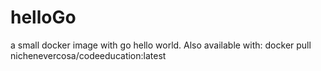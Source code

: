 # helloGo
a small docker image with go hello world. Also available with: docker pull nichenevercosa/codeeducation:latest

